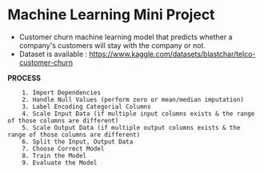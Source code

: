 # Machine Learning Mini Project

* Customer churn machine learning model that predicts whether a company's customers will stay with the company or not.
* Dataset is available : https://www.kaggle.com/datasets/blastchar/telco-customer-churn

**PROCESS**

        1. Import Dependencies
        2. Handle Null Values (perform zero or mean/median imputation)
        3. Label Encoding Categorial Columns
        4. Scale Input Data (if multiple input columns exists & the range of those columns are different)
        5. Scale Output Data (if multiple output columns exists & the range of those columns are different)
        6. Split the Input, Output Data
        7. Choose Correct Model
        8. Train the Model
        9. Evaluate the Model
